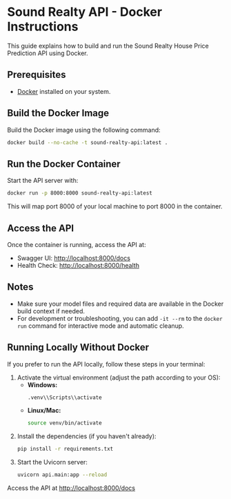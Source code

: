 # Sound Realty API - Docker Instructions

This guide explains how to build and run the Sound Realty House Price Prediction API using Docker.

## Prerequisites
- [Docker](https://docs.docker.com/get-docker/) installed on your system.

## Build the Docker Image

Build the Docker image using the following command:

```bash
docker build --no-cache -t sound-realty-api:latest .
```

## Run the Docker Container

Start the API server with:

```bash
docker run -p 8000:8000 sound-realty-api:latest
```

This will map port 8000 of your local machine to port 8000 in the container.

## Access the API

Once the container is running, access the API at:

- Swagger UI: [http://localhost:8000/docs](http://localhost:8000/docs)
- Health Check: [http://localhost:8000/health](http://localhost:8000/health)

## Notes
- Make sure your model files and required data are available in the Docker build context if needed.
- For development or troubleshooting, you can add `-it --rm` to the `docker run` command for interactive mode and automatic cleanup.

## Running Locally Without Docker

If you prefer to run the API locally, follow these steps in your terminal:

1. Activate the virtual environment (adjust the path according to your OS):
   - **Windows:**
     ```bash
     .venv\\Scripts\\activate
     ```
   - **Linux/Mac:**
     ```bash
     source venv/bin/activate
     ```
2. Install the dependencies (if you haven't already):
   ```bash
   pip install -r requirements.txt
   ```
3. Start the Uvicorn server:
   ```bash
   uvicorn api.main:app --reload
   ```

Access the API at [http://localhost:8000/docs](http://localhost:8000/docs)

